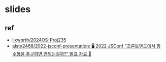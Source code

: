# slides




## ref

- [lixworth/2024OS-Proj235](https://github.com/lixworth/2024OS-Proj235)
- [alstn2468/2022-jsconf-presentation: 🖥 2022 JSConf "프론트엔드에서 함수형을 추구하면 안되는걸까?" 발표 자료 🌈](https://github.com/alstn2468/2022-jsconf-presentation)
